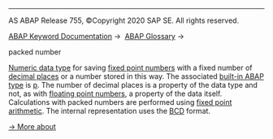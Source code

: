   

* * *

AS ABAP Release 755, ©Copyright 2020 SAP SE. All rights reserved.

[ABAP Keyword Documentation](javascript:call_link\('abenabap.htm'\)) →  [ABAP Glossary](javascript:call_link\('abenabap_glossary.htm'\)) → 

packed number

[Numeric data type](javascript:call_link\('abennumeric_data_type_glosry.htm'\) "Glossary Entry") for saving [fixed point numbers](javascript:call_link\('abenfixed_point_number_glosry.htm'\) "Glossary Entry") with a fixed number of [decimal places](javascript:call_link\('abendecimal_place_glosry.htm'\) "Glossary Entry") or a number stored in this way. The associated [built-in ABAP type](javascript:call_link\('abenbuiltin_abap_type_glosry.htm'\) "Glossary Entry") is [p](javascript:call_link\('abenbuiltin_types_numeric.htm'\)). The number of decimal places is a property of the data type and not, as with [floating point numbers](javascript:call_link\('abenfloating_point_number_glosry.htm'\) "Glossary Entry"), a property of the data itself. Calculations with packed numbers are performed using [fixed point arithmetic](javascript:call_link\('abenfixed_point_arithmetic_glosry.htm'\) "Glossary Entry"). The internal representation uses the [BCD](javascript:call_link\('abenbcd_glosry.htm'\) "Glossary Entry") format.

[→ More about](javascript:call_link\('abennumber_types.htm'\))